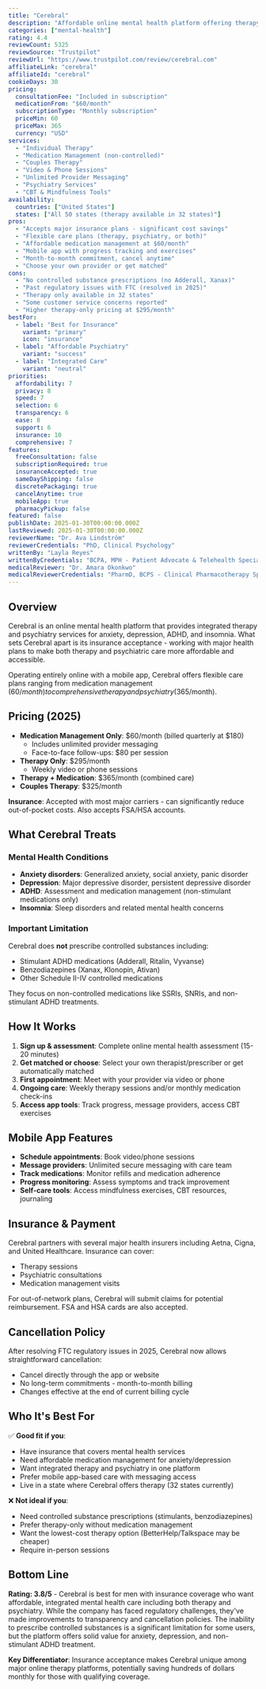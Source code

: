 ```yaml
---
title: "Cerebral"
description: "Affordable online mental health platform offering therapy, psychiatry, and medication management with insurance acceptance and flexible care plans."
categories: ["mental-health"]
rating: 4.4
reviewCount: 5325
reviewSource: "Trustpilot"
reviewUrl: "https://www.trustpilot.com/review/cerebral.com"
affiliateLink: "cerebral"
affiliateId: "cerebral"
cookieDays: 30
pricing:
  consultationFee: "Included in subscription"
  medicationFrom: "$60/month"
  subscriptionType: "Monthly subscription"
  priceMin: 60
  priceMax: 365
  currency: "USD"
services:
  - "Individual Therapy"
  - "Medication Management (non-controlled)"
  - "Couples Therapy"
  - "Video & Phone Sessions"
  - "Unlimited Provider Messaging"
  - "Psychiatry Services"
  - "CBT & Mindfulness Tools"
availability:
  countries: ["United States"]
  states: ["All 50 states (therapy available in 32 states)"]
pros:
  - "Accepts major insurance plans - significant cost savings"
  - "Flexible care plans (therapy, psychiatry, or both)"
  - "Affordable medication management at $60/month"
  - "Mobile app with progress tracking and exercises"
  - "Month-to-month commitment, cancel anytime"
  - "Choose your own provider or get matched"
cons:
  - "No controlled substance prescriptions (no Adderall, Xanax)"
  - "Past regulatory issues with FTC (resolved in 2025)"
  - "Therapy only available in 32 states"
  - "Some customer service concerns reported"
  - "Higher therapy-only pricing at $295/month"
bestFor:
  - label: "Best for Insurance"
    variant: "primary"
    icon: "insurance"
  - label: "Affordable Psychiatry"
    variant: "success"
  - label: "Integrated Care"
    variant: "neutral"
priorities:
  affordability: 7
  privacy: 8
  speed: 7
  selection: 6
  transparency: 6
  ease: 8
  support: 6
  insurance: 10
  comprehensive: 7
features:
  freeConsultation: false
  subscriptionRequired: true
  insuranceAccepted: true
  sameDayShipping: false
  discretePackaging: true
  cancelAnytime: true
  mobileApp: true
  pharmacyPickup: false
featured: false
publishDate: 2025-01-30T00:00:00.000Z
lastReviewed: 2025-01-30T00:00:00.000Z
reviewerName: "Dr. Ava Lindström"
reviewerCredentials: "PhD, Clinical Psychology"
writtenBy: "Layla Reyes"
writtenByCredentials: "BCPA, MPH - Patient Advocate & Telehealth Specialist"
medicalReviewer: "Dr. Amara Okonkwo"
medicalReviewerCredentials: "PharmD, BCPS - Clinical Pharmacotherapy Specialist"
---
```


## Overview

Cerebral is an online mental health platform that provides integrated therapy and psychiatry services for anxiety, depression, ADHD, and insomnia. What sets Cerebral apart is its insurance acceptance - working with major health plans to make both therapy and psychiatric care more affordable and accessible.

Operating entirely online with a mobile app, Cerebral offers flexible care plans ranging from medication management ($60/month) to comprehensive therapy and psychiatry ($365/month).

## Pricing (2025)

- **Medication Management Only**: $60/month (billed quarterly at $180)
  - Includes unlimited provider messaging
  - Face-to-face follow-ups: $80 per session
- **Therapy Only**: $295/month
  - Weekly video or phone sessions
- **Therapy + Medication**: $365/month (combined care)
- **Couples Therapy**: $325/month

**Insurance**: Accepted with most major carriers - can significantly reduce out-of-pocket costs. Also accepts FSA/HSA accounts.

## What Cerebral Treats

### Mental Health Conditions
- **Anxiety disorders**: Generalized anxiety, social anxiety, panic disorder
- **Depression**: Major depressive disorder, persistent depressive disorder
- **ADHD**: Assessment and medication management (non-stimulant medications only)
- **Insomnia**: Sleep disorders and related mental health concerns

### Important Limitation
Cerebral does **not** prescribe controlled substances including:
- Stimulant ADHD medications (Adderall, Ritalin, Vyvanse)
- Benzodiazepines (Xanax, Klonopin, Ativan)
- Other Schedule II-IV controlled medications

They focus on non-controlled medications like SSRIs, SNRIs, and non-stimulant ADHD treatments.

## How It Works

1. **Sign up & assessment**: Complete online mental health assessment (15-20 minutes)
2. **Get matched or choose**: Select your own therapist/prescriber or get automatically matched
3. **First appointment**: Meet with your provider via video or phone
4. **Ongoing care**: Weekly therapy sessions and/or monthly medication check-ins
5. **Access app tools**: Track progress, message providers, access CBT exercises

## Mobile App Features

- **Schedule appointments**: Book video/phone sessions
- **Message providers**: Unlimited secure messaging with care team
- **Track medications**: Monitor refills and medication adherence
- **Progress monitoring**: Assess symptoms and track improvement
- **Self-care tools**: Access mindfulness exercises, CBT resources, journaling

## Insurance & Payment

Cerebral partners with several major health insurers including Aetna, Cigna, and United Healthcare. Insurance can cover:
- Therapy sessions
- Psychiatric consultations
- Medication management visits

For out-of-network plans, Cerebral will submit claims for potential reimbursement. FSA and HSA cards are also accepted.

## Cancellation Policy

After resolving FTC regulatory issues in 2025, Cerebral now allows straightforward cancellation:
- Cancel directly through the app or website
- No long-term commitments - month-to-month billing
- Changes effective at the end of current billing cycle

## Who It's Best For

✅ **Good fit if you**:
- Have insurance that covers mental health services
- Need affordable medication management for anxiety/depression
- Want integrated therapy and psychiatry in one platform
- Prefer mobile app-based care with messaging access
- Live in a state where Cerebral offers therapy (32 states currently)

❌ **Not ideal if you**:
- Need controlled substance prescriptions (stimulants, benzodiazepines)
- Prefer therapy-only without medication management
- Want the lowest-cost therapy option (BetterHelp/Talkspace may be cheaper)
- Require in-person sessions

## Bottom Line

**Rating: 3.8/5** - Cerebral is best for men with insurance coverage who want affordable, integrated mental health care including both therapy and psychiatry. While the company has faced regulatory challenges, they've made improvements to transparency and cancellation policies. The inability to prescribe controlled substances is a significant limitation for some users, but the platform offers solid value for anxiety, depression, and non-stimulant ADHD treatment.

**Key Differentiator**: Insurance acceptance makes Cerebral unique among major online therapy platforms, potentially saving hundreds of dollars monthly for those with qualifying coverage.
